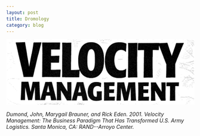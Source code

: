 ```yaml
---
layout: post
title: Dromology
category: blog
---
```


![Speed](/img/velocity.jpg)


<cite>Dumond, John, Marygail Brauner, and Rick Eden. 2001. *Velocity Management: The Business Paradigm That Has Transformed U.S. Army Logistics.* Santa Monica, CA: RAND--Arroyo Center.</cite>
